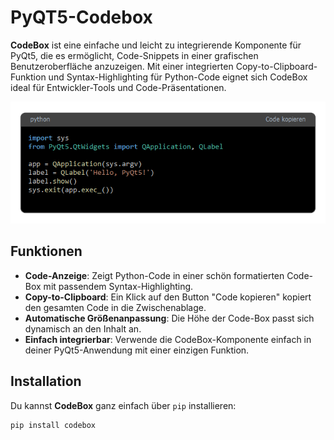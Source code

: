 # PyQT5-Codebox

**CodeBox** ist eine einfache und leicht zu integrierende Komponente für PyQt5, die es ermöglicht, Code-Snippets in einer grafischen Benutzeroberfläche anzuzeigen. Mit einer integrierten Copy-to-Clipboard-Funktion und Syntax-Highlighting für Python-Code eignet sich CodeBox ideal für Entwickler-Tools und Code-Präsentationen.

![CodeBox Vorschau](./codebox.png)

## Funktionen

- **Code-Anzeige**: Zeigt Python-Code in einer schön formatierten Code-Box mit passendem Syntax-Highlighting.
- **Copy-to-Clipboard**: Ein Klick auf den Button "Code kopieren" kopiert den gesamten Code in die Zwischenablage.
- **Automatische Größenanpassung**: Die Höhe der Code-Box passt sich dynamisch an den Inhalt an.
- **Einfach integrierbar**: Verwende die CodeBox-Komponente einfach in deiner PyQt5-Anwendung mit einer einzigen Funktion.

## Installation

Du kannst **CodeBox** ganz einfach über `pip` installieren:

```bash
pip install codebox
